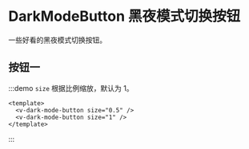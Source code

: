 # DarkModeButton 黑夜模式切换按钮

一些好看的黑夜模式切换按钮。

## 按钮一

:::demo `size` 根据比例缩放，默认为 1。
```vue
<template>
  <v-dark-mode-button size="0.5" />
  <v-dark-mode-button size="1" />
</template>
```
:::